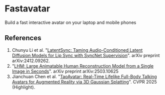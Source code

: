 # Fastavatar
Build a fast interactive avatar on your laptop and mobile phones

## References
1. Chunyu Li et al. "[LatentSync: Taming Audio-Conditioned Latent Diffusion Models for Lip Sync with SyncNet Supervision](https://arxiv.org/abs/2412.09262)". arXiv preprint arXiv:2412.09262.
2. "[LHM: Large Animatable Human Reconstruction Model from a Single Image in Seconds](https://aigc3d.github.io/projects/LHM/)". arXiv preprint arXiv:2503.10625
3. Jianchuan Chen et al. "[TaoAvatar: Real-Time Lifelike Full-Body Talking Avatars for Augmented Reality via 3D Gaussian Splatting](https://pixelai-team.github.io/TaoAvatar/)". CVPR 2025 (Highlight).
